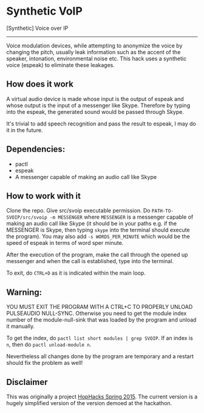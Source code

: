 # Synthetic VoIP
[Synthetic] Voice over IP

---

Voice modulation devices, while attempting to anonymize the voice by changing the pitch, usually leak information such as the accent of the speaker, intonation, environmental noise etc. 
This hack uses a synthetic voice (espeak) to eliminate these leakages.

## How does it work
A virtual audio device is made whose input is the output of espeak and whose output is the input of a messenger like Skype. Therefore by typing into the espeak, the generated sound would be passed through Skype.

It's trivial to add speech recognition and pass the result to espeak, I may do it in the future.

## Dependencies:
- pactl
- espeak
- A messenger capable of making an audio call like Skype

## How to work with it
Clone the repo. Give src/svoip executable permission. Do `PATH-TO-SVOIP/src/svoip -m MESSENGER` where `MESSENGER` is a messenger capable of making an audio call like Skype (it should be in your paths e.g. if the MESSENGER is Skype, then typing `skype` into the terminal should execute the program). You may also add `-s WORDS_PER_MINUTE` which would be the speed of espeak in terms of word sper minute.

After the execution of the program, make the call through the opened up messenger and when the call is established, type into the terminal.

To exit, do `CTRL+D` as it is indicated within the main loop.

## Warning:
YOU MUST EXIT THE PROGRAM WITH A CTRL+C TO PROPERLY UNLOAD PULSEAUDIO NULL-SYNC. Otherwise you need to get the module index number of the module-null-sink that was loaded by the program and unload it manually.

To get the index, do `pactl list short modules | grep SVOIP`. If an index is `n`, then do `pactl unload-module n`.

Nevertheless all changes done by the program are temporary and a restart should fix the problem as well!



## Disclaimer
This was originally a project [HopHacks Spring 2015](http://challengepost.com/software/watson-over-ip). The current version is a hugely simplified version of the version demoed at the hackathon.
